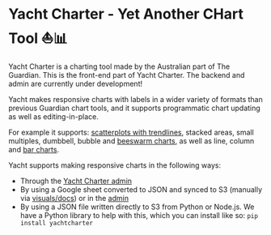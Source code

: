 # Yacht Charter - Yet Another CHart Tool ⛵📊

Yacht Charter is a charting tool made by the Australian part of The Guardian. This is the front-end part of Yacht Charter. The backend and admin are currently under development!

Yacht makes responsive charts with labels in a wider variety of formats than previous Guardian chart tools, and it supports programmatic chart updating as well as editing-in-place.

For example it supports: [scatterplots with trendlines](https://interactive.guim.co.uk/embed/superyacht/index.html?key=1EbFtLna39KLlDL-M0QVu0TNZUHkfTS_kRH1GwkeHHD4&location=docsdata), stacked areas, small multiples, dumbbell, bubble and [beeswarm charts](https://interactive.guim.co.uk/embed/superyacht/index.html?location=docsdata&key=1hbFGwheOCIpdIAP9x09HWxTYI5lQC73MXIZy_GM7Zkg), as well as line, column and [bar charts](https://interactive.guim.co.uk/embed/superyacht/index.html?location=docsdata&key=17rVwplGRJP0VIx5MilM_bTr1XLD91TKrBlnn_Y_9A_o).

Yacht supports making responsive charts in the following ways:

* Through the [Yacht Charter admin](https://pollarama.herokuapp.com/)
* By using a Google sheet converted to JSON and synced to S3 (manually via [visuals/docs](https://visuals.gutools.co.uk/docs/)) or in the [admin](https://pollarama.herokuapp.com/)
* By using a JSON file written directly to S3 from Python or Node.js. We have a Python library to help with this, which you can install like so: ```pip install yachtcharter```

